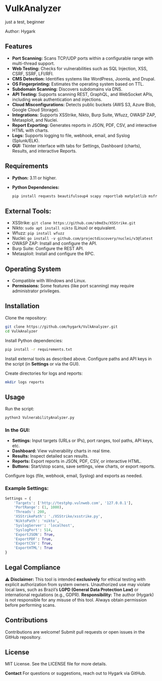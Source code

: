 # **VulkAnalyzer**

just a test, beginner

Author: Hygark

## **Features**

* **Port Scanning:** Scans TCP/UDP ports within a configurable range with multi-thread support.
* **Web Testing:** Checks for vulnerabilities such as SQL Injection, XSS, CSRF, SSRF, LFI/RFI.
* **CMS Detection:** Identifies systems like WordPress, Joomla, and Drupal.
* **OS Fingerprinting:** Estimates the operating system based on TTL.
* **Subdomain Scanning:** Discovers subdomains via DNS.
* **API Testing:** Supports scanning REST, GraphQL, and WebSocket APIs, including weak authentication and injections.
* **Cloud Misconfigurations:** Detects public buckets (AWS S3, Azure Blob, Google Cloud Storage).
* **Integrations:** Supports XSStrike, Nikto, Burp Suite, Wfuzz, OWASP ZAP, Metasploit, and Nuclei.
* **Report Exporting:** Generates reports in JSON, PDF, CSV, and interactive HTML with charts.
* **Logs:** Supports logging to file, webhook, email, and Syslog (Splunk/ELK).
* **GUI:** Tkinter interface with tabs for Settings, Dashboard (charts), Results, and interactive Reports.

## **Requirements**

* **Python:** 3.11 or higher.
* **Python Dependencies:**

  ```bash
  pip install requests beautifulsoup4 scapy reportlab matplotlib msfrpc websocket-client tkinterweb dnspython
  ```

## **External Tools:**

* XSStrike: `git clone https://github.com/s0md3v/XSStrike.git`
* Nikto: `sudo apt install nikto` (Linux) or equivalent.
* Wfuzz: `pip install wfuzz`
* Nuclei: `go install -v github.com/projectdiscovery/nuclei/v3@latest`
* OWASP ZAP: Install and configure the API.
* Burp Suite: Configure the REST API.
* Metasploit: Install and configure the RPC.

## **Operating System**

* Compatible with Windows and Linux.
* **Permissions:** Some features (like port scanning) may require administrator privileges.

## **Installation**

Clone the repository:

```bash
git clone https://github.com/hygark/VulkAnalyzer.git
cd VulkAnalyzer
```

Install Python dependencies:

```bash
pip install -r requirements.txt
```

Install external tools as described above.
Configure paths and API keys in the script (in **Settings** or via the GUI).

Create directories for logs and reports:

```bash
mkdir logs reports
```

## **Usage**

Run the script:

```bash
python3 VulnerabilityAnalyzer.py
```

### **In the GUI:**

* **Settings:** Input targets (URLs or IPs), port ranges, tool paths, API keys, etc.
* **Dashboard:** View vulnerability charts in real time.
* **Results:** Inspect detailed scan results.
* **Reports:** Export reports in JSON, PDF, CSV, or interactive HTML.
* **Buttons:** Start/stop scans, save settings, view charts, or export reports.

Configure logs (file, webhook, email, Syslog) and exports as needed.

### **Example Settings:**

```python
Settings = {
    'Targets': ['http://testphp.vulnweb.com', '127.0.0.1'],
    'PortRange': (1, 1000),
    'Threads': 200,
    'XSStrikePath': './XSStrike/xsstrike.py',
    'NiktoPath': 'nikto',
    'SyslogServer': 'localhost',
    'SyslogPort': 514,
    'ExportJSON': True,
    'ExportPDF': True,
    'ExportCSV': True,
    'ExportHTML': True
}
```

## **Legal Compliance**

⚠️ **Disclaimer:** This tool is intended **exclusively** for ethical testing with explicit authorization from system owners. Unauthorized use may violate local laws, such as Brazil’s **LGPD (General Data Protection Law)** or international regulations (e.g., GDPR).
**Responsibility:** The author (Hygark) is not responsible for any misuse of this tool. Always obtain permission before performing scans.

## **Contributions**

Contributions are welcome! Submit pull requests or open issues in the GitHub repository.

## **License**

MIT License. See the LICENSE file for more details.

**Contact**
For questions or suggestions, reach out to Hygark via GitHub.

